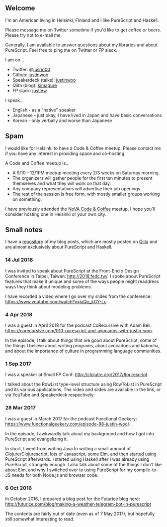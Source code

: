 ## Welcome

I'm an American living in Helsinki, Finland and I like PureScript and
Haskell.

Please message me on Twitter sometime if you'd like to get coffee or
beers. Please try not to e-mail me.

Generally, I am available to answer questions about my libraries and
about PureScript. Feel free to ping me on Twitter or FP slack.

I am on...

* Twitter: @[jusrin00](https://twitter.com/jusrin00)
* Github: [justinwoo](https://github.com/justinwoo)
* Speakerdeck (talks): [justinwoo](https://speakerdeck.com/justinwoo/)
* Qiita (blog): [kimagure](http://qiita.com/kimagure)
* FP slack: [justinw](https://fpchat-invite.herokuapp.com/)

I speak...

* English - as a "native" speaker
* Japanese - just okay, I have lived in Japan and have basic conversations
* Korean - only verbally and worse than Japanese

## Spam

I would like for Helsinki to have a Code & Coffee meetup. Please contact me if you have any interest in providing space and co-hosting.

A Code and Coffee meetup is...

* A 9/10 - 12/1PM meetup meeting every 2/3 weeks on Saturday morning.
* The organizers will gather people for the first ten minutes to present themselves and what they will work on that day.
* Any company representatives will advertise their job openings.
* The rest of the session is free form, with mostly smaller groups working on something.

I have previously attended the [NoVA Code & Coffee](https://www.meetup.com/NoVA-Code-Coffee/) meetup. I hope you'll consider hosting one in Helsinki or your own city.

## Small notes

I have a [repository](https://github.com/justinwoo/my-blog-posts) of my blog posts, which are mostly posted on [Qiita](http://qiita.com/kimagure) and are almost exclusively about PureScript and Haskell.

### 14 Jul 2018

I was invited to speak about PureScript at the Front-End x Design Conference in Taipei, Taiwan: <http://2018.fedc.tw/>. I spoke about PureScript features that make it unique and some of the ways people might readdress ways they think about modeling problems.

I have recorded a video where I go over my slides from the conference: <https://www.youtube.com/watch?v=iaQo_kGY-Lc>

### 4 Apr 2018

I was a guest in April 2018 for the podcast CoRecursive with Adam Bell: <https://corecursive.com/010-purescript-and-avocados-with-justin-woo>.

In the episode, I talk about things that are good about PureScript, some of the things I believe about writing programs, about avocadoes and kabocha, and about the importance of culture in programming language communities.

### 1 Sep 2017

I was a speaker at Small FP Conf:
<http://clojutre.org/2017/#purescript>.

I talked about the RowList type-level structure using RowToList in PureScript and its various applications. The video and slides are available in the link, or via YouTube and Speakerdeck respectively.

### 28 Mar 2017

I was a guest in March 2017 for the podcast Functional Geekery: <https://www.functionalgeekery.com/episode-88-justin-woo/>.

In the episode, I awkwardly talk about my background and how I got into PureScript and evangelizing it.

In short, I went from writing Java to writing a small amount of Clojure/Clojurescript, lots of Javascript, some Elm, and then started using PureScript afterwards. I started using Haskell after I was already using PureScript, strangely enough. I also talk about some of the things I don't like about Elm, and why I switched over to using PureScript for my compile-to-JS needs for both Node.js and browser code.

### 6 Oct 2016

In October 2016, I prepared a blog post for the Futurice blog here: <http://futurice.com/blog/making-a-weather-telegram-bot-in-purescript>

The contents are fairly out of date (even as of 7 May 2017), but hopefully still somewhat interesting to read.
